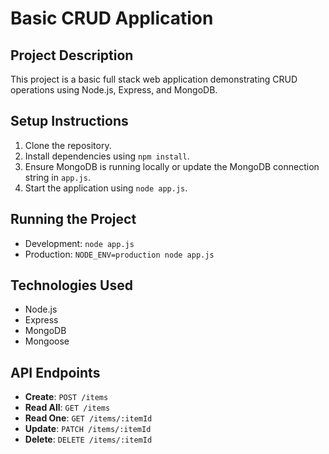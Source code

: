 # Basic CRUD Application

## Project Description
This project is a basic full stack web application demonstrating CRUD operations using Node.js, Express, and MongoDB.

## Setup Instructions
1. Clone the repository.
2. Install dependencies using `npm install`.
3. Ensure MongoDB is running locally or update the MongoDB connection string in `app.js`.
4. Start the application using `node app.js`.

## Running the Project
- Development: `node app.js`
- Production: `NODE_ENV=production node app.js`

## Technologies Used
- Node.js
- Express
- MongoDB
- Mongoose

## API Endpoints
- **Create**: `POST /items`
- **Read All**: `GET /items`
- **Read One**: `GET /items/:itemId`
- **Update**: `PATCH /items/:itemId`
- **Delete**: `DELETE /items/:itemId`
